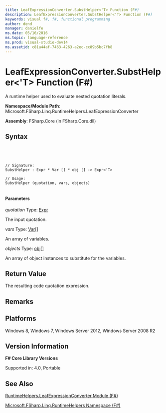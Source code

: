 ```yaml
---
title: LeafExpressionConverter.SubstHelper<'T> Function (F#)
description: LeafExpressionConverter.SubstHelper<'T> Function (F#)
keywords: visual f#, f#, functional programming
author: dend
manager: danielfe
ms.date: 05/16/2016
ms.topic: language-reference
ms.prod: visual-studio-dev14
ms.assetid: c81a44af-7463-4263-a2ec-cc89b5bc7fb8 
---
```


# LeafExpressionConverter.SubstHelper<'T> Function (F#)

A runtime helper used to evaluate nested quotation literals.

**Namespace/Module Path**: Microsoft.FSharp.Linq.RuntimeHelpers.LeafExpressionConverter

**Assembly**: FSharp.Core (in FSharp.Core.dll)


## Syntax



```




// Signature:
SubstHelper : Expr * Var [] * obj [] -> Expr<'T>

// Usage:
SubstHelper (quotation, vars, objects)


```





#### Parameters
*quotation*
Type: [Expr](http://msdn.microsoft.com/en-us/library/ed6a2caf-69d4-45c2-ab97-e9b3be9bce65)


The input quotation.


*vars*
Type: [Var](http://msdn.microsoft.com/en-us/library/2b1237f9-d897-4bcf-872a-4a297db3f7b5)[[]](http://msdn.microsoft.com/en-us/library/def20292-9aae-4596-9275-b94e594f8493)


An array of variables.


*objects*
Type: [obj](http://msdn.microsoft.com/en-us/library/dcf2430f-702b-40e5-a0a1-97518bf137f7)[[]](http://msdn.microsoft.com/en-us/library/def20292-9aae-4596-9275-b94e594f8493)


An array of object instances to substitute for the variables.




## Return Value
The resulting code quotation expression.


## Remarks

## Platforms
Windows 8, Windows 7, Windows Server 2012, Windows Server 2008 R2


## Version Information
**F# Core Library Versions**

Supported in: 4.0, Portable




## See Also
[RuntimeHelpers.LeafExpressionConverter Module &#40;F&#35;&#41;](RuntimeHelpers.LeafExpressionConverter-Module-%5BFSharp%5D.md)

[Microsoft.FSharp.Linq.RuntimeHelpers Namespace &#40;F&#35;&#41;](Microsoft.FSharp.Linq.RuntimeHelpers-Namespace-%5BFSharp%5D.md)

